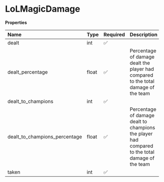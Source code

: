 # LoLMagicDamage

**Properties**

| Name                          | Type  | Required | Description                                                                                     |
| :---------------------------- | :---- | :------- | :---------------------------------------------------------------------------------------------- |
| dealt                         | int   | ✅       |                                                                                                 |
| dealt_percentage              | float | ✅       | Percentage of damage dealt the player had compared to the total damage of the team              |
| dealt_to_champions            | int   | ✅       |                                                                                                 |
| dealt_to_champions_percentage | float | ✅       | Percentage of damage dealt to champions the player had compared to the total damage of the team |
| taken                         | int   | ✅       |                                                                                                 |
